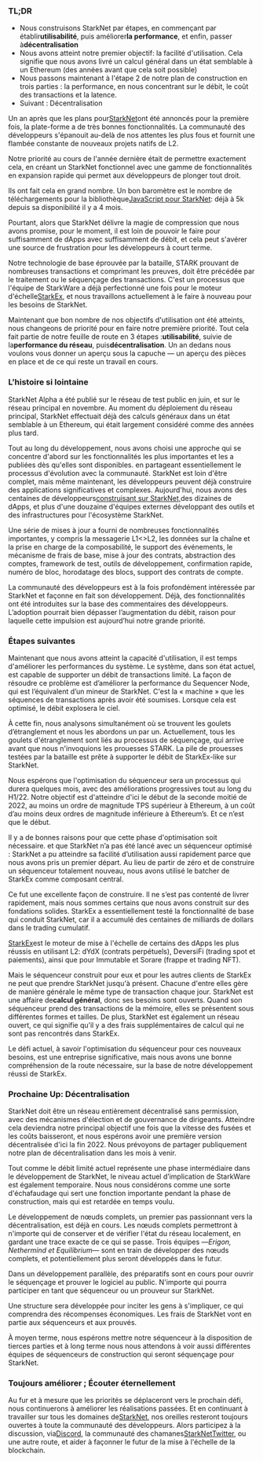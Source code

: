 ### TL;DR

* Nous construisons StarkNet par étapes, en commençant par établir**utilisabilité**, puis améliorer**la performance**, et enfin, passer à**décentralisation**
* Nous avons atteint notre premier objectif: la facilité d'utilisation. Cela signifie que nous avons livré un calcul général dans un état semblable à un Ethereum (des années avant que cela soit possible)
* Nous passons maintenant à l'étape 2 de notre plan de construction en trois parties : la performance, en nous concentrant sur le débit, le coût des transactions et la latence.
* Suivant : Décentralisation

Un an après que les plans pour[StarkNet](https://starknet.io/)ont été annoncés pour la première fois, la plate-forme a de très bonnes fonctionnalités. La communauté des développeurs s'épanouit au-delà de nos attentes les plus fous et fournit une flambée constante de nouveaux projets natifs de L2.

Notre priorité au cours de l'année dernière était de permettre exactement cela, en créant un StarkNet fonctionnel avec une gamme de fonctionnalités en expansion rapide qui permet aux développeurs de plonger tout droit.

Ils ont fait cela en grand nombre. Un bon baromètre est le nombre de téléchargements pour la bibliothèque[JavaScript pour StarkNet](https://www.starknetjs.com/): déjà à 5k depuis sa disponibilité il y a 4 mois.

Pourtant, alors que StarkNet délivre la magie de compression que nous avons promise, pour le moment, il est loin de pouvoir le faire pour suffisamment de dApps avec suffisamment de débit, et cela peut s'avérer une source de frustration pour les développeurs à court terme.

Notre technologie de base éprouvée par la bataille, STARK prouvant de nombreuses transactions et comprimant les preuves, doit être précédée par le traitement ou le séquençage des transactions. C'est un processus que l'équipe de StarkWare a déjà perfectionné une fois pour le moteur d'échelle[StarkEx](https://starkware.co/starkex/), et nous travaillons actuellement à le faire à nouveau pour les besoins de StarkNet.

Maintenant que bon nombre de nos objectifs d'utilisation ont été atteints, nous changeons de priorité pour en faire notre première priorité. Tout cela fait partie de notre feuille de route en 3 étapes :**utilisabilité**, suivie de la**performance du réseau**, puis**décentralisation**. Un an dedans nous voulons vous donner un aperçu sous la capuche — un aperçu des pièces en place et de ce qui reste un travail en cours.

### L’histoire si lointaine

StarkNet Alpha a été publié sur le réseau de test public en juin, et sur le réseau principal en novembre. Au moment du déploiement du réseau principal, StarkNet effectuait déjà des calculs généraux dans un état semblable à un Ethereum, qui était largement considéré comme des années plus tard.

Tout au long du développement, nous avons choisi une approche qui se concentre d'abord sur les fonctionnalités les plus importantes et les a publiées dès qu'elles sont disponibles. en partageant essentiellement le processus d'évolution avec la communauté. StarkNet est loin d'être complet, mais même maintenant, les développeurs peuvent déjà construire des applications significatives et complexes. Aujourd'hui, nous avons des centaines de développeurs[construisant sur StarkNet,](https://starkware.notion.site/Projects-Building-on-StarkNet-a33dee55778a4515a9be9bdae02ee682)des dizaines de dApps, et plus d'une douzaine d'équipes externes développant des outils et des infrastructures pour l'écosystème StarkNet.

Une série de mises à jour a fourni de nombreuses fonctionnalités importantes, y compris la messagerie L1<>L2, les données sur la chaîne et la prise en charge de la composabilité, le support des événements, le mécanisme de frais de base, mise à jour des contrats, abstraction des comptes, framework de test, outils de développement, confirmation rapide, numéro de bloc, horodatage des blocs, support des contrats de compte.

La communauté des développeurs est à la fois profondément intéressée par StarkNet et façonne en fait son développement. Déjà, des fonctionnalités ont été introduites sur la base des commentaires des développeurs. L’adoption pourrait bien dépasser l’augmentation du débit, raison pour laquelle cette impulsion est aujourd’hui notre grande priorité.

### Étapes suivantes

Maintenant que nous avons atteint la capacité d'utilisation, il est temps d'améliorer les performances du système. Le système, dans son état actuel, est capable de supporter un débit de transactions limité. La façon de résoudre ce problème est d’améliorer la performance du Sequencer Node, qui est l’équivalent d’un mineur de StarkNet. C'est la « machine » que les séquences de transactions après avoir été soumises. Lorsque cela est optimisé, le débit explosera le ciel.

À cette fin, nous analysons simultanément où se trouvent les goulets d’étranglement et nous les abordons un par un. Actuellement, tous les goulets d'étranglement sont liés au processus de séquençage, qui arrive avant que nous n'invoquions les prouesses STARK. La pile de prouesses testées par la bataille est prête à supporter le débit de StarkEx-like sur StarkNet.

Nous espérons que l'optimisation du séquenceur sera un processus qui durera quelques mois, avec des améliorations progressives tout au long du H1/22. Notre objectif est d'atteindre d'ici le début de la seconde moitié de 2022, au moins un ordre de magnitude TPS supérieur à Ethereum, à un coût d’au moins deux ordres de magnitude inférieure à Ethereum’s. Et ce n’est que le début.

Il y a de bonnes raisons pour que cette phase d'optimisation soit nécessaire. et que StarkNet n’a pas été lancé avec un séquenceur optimisé : StarkNet a pu atteindre sa facilité d’utilisation aussi rapidement parce que nous avons pris un premier départ. Au lieu de partir de zéro et de construire un séquenceur totalement nouveau, nous avons utilisé le batcher de StarkEx comme composant central.

Ce fut une excellente façon de construire. Il ne s’est pas contenté de livrer rapidement, mais nous sommes certains que nous avons construit sur des fondations solides. StarkEx a essentiellement testé la fonctionnalité de base qui conduit StarkNet, car il a accumulé des centaines de milliards de dollars dans le trading cumulatif.

[StarkEx](https://starkware.co/starkex/)est le moteur de mise à l'échelle de certains des dApps les plus réussis en utilisant L2: dYdX (contrats perpétuels), DeversiFi (trading spot et paiements), ainsi que pour Immutable et Sorare (frappe et trading NFT).

Mais le séquenceur construit pour eux et pour les autres clients de StarkEx ne peut que prendre StarkNet jusqu'à présent. Chacune d'entre elles gère de manière générale le même type de transaction chaque jour. StarkNet est une affaire de**calcul général**, donc ses besoins sont ouverts. Quand son séquenceur prend des transactions de la mémoire, elles se présentent sous différentes formes et tailles. De plus, StarkNet est également un réseau ouvert, ce qui signifie qu’il y a des frais supplémentaires de calcul qui ne sont pas rencontrés dans StarkEx.

Le défi actuel, à savoir l'optimisation du séquenceur pour ces nouveaux besoins, est une entreprise significative, mais nous avons une bonne compréhension de la route nécessaire, sur la base de notre développement réussi de StarkEx.

### Prochaine Up: Décentralisation

StarkNet doit être un réseau entièrement décentralisé sans permission, avec des mécanismes d'élection et de gouvernance de dirigeants. Atteindre cela deviendra notre principal objectif une fois que la vitesse des fusées et les coûts baisseront, et nous espérons avoir une première version décentralisée d'ici la fin 2022. Nous prévoyons de partager publiquement notre plan de décentralisation dans les mois à venir.

Tout comme le débit limité actuel représente une phase intermédiaire dans le développement de StarkNet, le niveau actuel d’implication de StarkWare est également temporaire. Nous nous considérons comme une sorte d'échafaudage qui sert une fonction importante pendant la phase de construction, mais qui est retardée en temps voulu.

Le développement de nœuds complets, un premier pas passionnant vers la décentralisation, est déjà en cours. Les nœuds complets permettront à n'importe qui de conserver et de vérifier l'état du réseau localement, en gardant une trace exacte de ce qui se passe. Trois équipes —*Erigon, Nethermind et Equilibrium*— sont en train de développer des nœuds complets, et potentiellement plus seront développés dans le futur.

Dans un développement parallèle, des préparatifs sont en cours pour ouvrir le séquençage et prouver le logiciel au public. N'importe qui pourra participer en tant que séquenceur ou un prouveur sur StarkNet.

Une structure sera développée pour inciter les gens à s'impliquer, ce qui comprendra des récompenses économiques. Les frais de StarkNet vont en partie aux séquenceurs et aux prouvés.

À moyen terme, nous espérons mettre notre séquenceur à la disposition de tierces parties et à long terme nous nous attendons à voir aussi différentes équipes de séquenceurs de construction qui seront séquençage pour StarkNet.

### Toujours améliorer ; Écouter éternellement

Au fur et à mesure que les priorités se déplaceront vers le prochain défi, nous continuerons à améliorer les réalisations passées. Et en continuant à travailler sur tous les domaines de[StarkNet](https://starknet.io/), nos oreilles resteront toujours ouvertes à toute la communauté des développeurs. Alors participez à la discussion, via[Discord](https://discord.com/invite/uJ9HZTUk2Y), la communauté des chamanes[StarkNet](https://www.google.com/search?client=safari&rls=en&q=StarkNet+Shamans&ie=UTF-8&oe=UTF-8)[Twitter](https://twitter.com/Starknet_Intern), ou une autre route, et aider à façonner le futur de la mise à l'échelle de la blockchain.